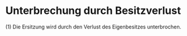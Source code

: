 # Unterbrechung durch Besitzverlust

(1) Die Ersitzung wird durch den Verlust des Eigenbesitzes unterbrochen.